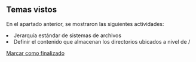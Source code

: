 ## Temas vistos

En el apartado anterior, se mostraron las siguientes actividades:
<li> Jerarquía estándar de sistemas de archivos
<li> Definir el contenido que almacenan los directorios ubicados a nivel de /

<a onclick="test()" href="https://fxlearning.142-44-244-147.nip.io/finish/basic-hierarchy" target="_parent" class="btn primary-btn">Marcar como finalizado</a>
